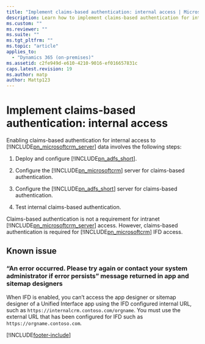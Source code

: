 ```yaml
---
title: "Implement claims-based authentication: internal access | Microsoft Docs"
description: Learn how to implement claims-based authentication for internal access with Dynamics 365 Customer Engagement (on-premises)
ms.custom: ""
ms.reviewer: ""
ms.suite: ""
ms.tgt_pltfrm: ""
ms.topic: "article"
applies_to: 
  - "Dynamics 365 (on-premises)"
ms.assetid: c2fe949d-e610-4210-9016-ef016657831c
caps.latest.revision: 19
ms.author: matp
author: Mattp123
---
```

# Implement claims-based authentication: internal access

Enabling claims-based authentication for internal access to [!INCLUDE[pn_microsoftcrm_server](../includes/pn-microsoftcrm-server.md)] data involves the following steps:  
  
1.  Deploy and configure [!INCLUDE[pn_adfs_short](../includes/pn-adfs-short.md)].  
  
2.  Configure the [!INCLUDE[pn_microsoftcrm](../includes/pn-microsoftcrm.md)] server for claims-based authentication.  
  
3.  Configure the [!INCLUDE[pn_adfs_short](../includes/pn-adfs-short.md)] server for claims-based authentication.  
  
4.  Test internal claims-based authentication.  
  
 Claims-based authentication is not a requirement for intranet [!INCLUDE[pn_microsoftcrm_server](../includes/pn-microsoftcrm-server.md)] access. However, claims-based authentication is required for [!INCLUDE[pn_microsoftcrm](../includes/pn-microsoftcrm.md)] IFD access.  
  
## Known issue

### “An error occurred. Please try again or contact your system administrator if error persists” message returned in app and sitemap designers

When IFD is enabled, you can’t access the app designer or sitemap designer of a Unified Interface app using the IFD configured internal URL, such as `https://internalcrm.contoso.com/orgname`. You must use the external URL that has been configured for IFD such as `https://orgname.contoso.com`.



[!INCLUDE[footer-include](../../../includes/footer-banner.md)]
